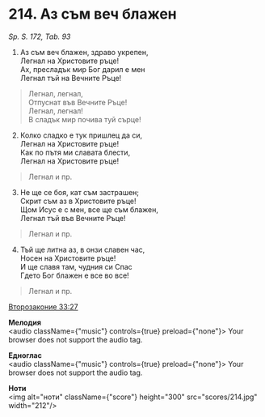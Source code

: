 # 214. Аз съм веч блажен

_Sp. S. 172, Tab. 93_

1. Аз съм веч блажен, здраво укрепен,  
Легнал на Христовите ръце!  
Ах, пресладък мир Бог дарил е мен  
Легнал тъй на Вечните Ръце!  

> Легнал, легнал,  
> Отпуснат във Вечните Ръце!  
> Легнал, легнал!  
> В сладък мир почива туй сърце!

2. Колко сладко е тук пришлец да си,  
Легнал на Христовите ръце!  
Как по пътя ми славата блести,  
Легнал на Христовите ръце!  

> Легнал и пр.  

3. Не ще се боя, кат съм застрашен;  
Скрит съм аз в Христовите ръце!  
Щом Исус е с мен, все ще съм блажен,  
Легнал тъй във Вечните Ръце!  

> Легнал и пр.  

4. Тъй ще литна аз, в онзи славен час,  
Носен на Христовите ръце!  
И ще славя там, чудния си Спас  
Гдето Бог блажен е все во все!  

> Легнал и пр.

[Второзаконие 33:27](http://biblia.bg/index.php?k=5&g=33&s=27)

**Мелодия**  
<audio className={"music"} controls={true} preload={"none"}>
    <source src="mp3/214.mp3" type="audio/mpeg"/>
    Your browser does not support the audio tag.
</audio>

**Едноглас**  
<audio className={"music"} controls={true} preload={"none"}>
    <source src="transp/214.mp3" type="audio/mpeg"/>
    Your browser does not support the audio tag.
</audio>

**Ноти**  
<img alt="ноти" className={"score"} height="300" src="scores/214.jpg" width="212"/>
